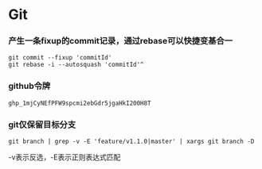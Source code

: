# Git

### 产生一条fixup的commit记录，通过rebase可以快捷变基合一

```
git commit --fixup 'commitId'
git rebase -i --autosquash 'commitId'^
```

### github令牌

`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`

### git仅保留目标分支

`git branch | grep -v -E 'feature/v1.1.0|master' | xargs git branch -D`

-v表示反选，-E表示正则表达式匹配

